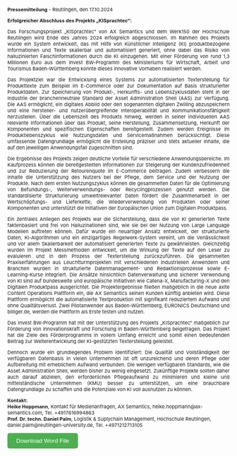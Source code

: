 <p style="font-size: 11px; text-align: left;"><strong>Pressemitteilung</strong> - Reutlingen, den 17.10.2024</p>
<p style="font-size: 11px; text-align: left;"><strong>Erfolgreicher Abschluss des Projekts „KISprachtec“:</strong></p>

<p style="font-size: 11px; text-align: justify;">Das Forschungsprojekt „KISprachtec“ von AX Semantics und dem Werk150 der Hochschule Reutlingen wird Ende des Jahres 2024 erfolgreich abgeschlossen. Im Rahmen des Projekts wurde ein System entwickelt, das mit Hilfe von Künstlicher Intelligenz (KI) produktbezogene Informationen und Texte skalierbar und automatisiert generiert, ohne dabei das Risiko von halluzinierten Falschinformationen durch die KI einzugehen. Mit einer Förderung von rund 1,3 Millionen Euro aus dem Invest BW-Programm des Ministeriums für Wirtschaft, Arbeit und Tourismus Baden-Württemberg konnte dieses innovative Vorhaben realisiert werden.

<p style="font-size: 11px; text-align: justify;">Das Projektziel war die Entwicklung eines Systems zur automatisierten Texterstellung für Produkttexte zum Beispiel im E-Commerce oder zur Dokumentation auf Basis strukturierter Produktdaten. Zur Speicherung von Produkt-, Herkunfts- und Lebenszyklusdaten steht in der Industrie der branchenneutrale Standard der Asset Administration Shell (AAS) zur Verfügung. Die AAS ermöglicht, ein digitales Abbild oder den sogenannten digitalen Zwilling abzuspeichern und eine hersteller- und nutzerübergreifende Interoperabilität und Kommunikationsfähigkeit herzustellen. Über die Lebenszeit des Produkts hinweg, werden in seiner individuellen AAS relevante Informationen über das Produkt, seine Herstellung, Zusammensetzung, Herkunft der Komponenten und spezifischen Eigenschaften bereitgestellt. Zudem werden Ereignisse im Produktlebenszyklus wie Nutzungsdaten und Servicemaßnahmen berücksichtigt. Diese umfassende Datengrundlage ermöglicht die Erstellung präziser und stets aktueller Inhalte, die auf den jeweiligen Anwendungsfall zugeschnitten sind.</p>

<p style="font-size: 11px; text-align: justify;">Die Ergebnisse des Projekts zeigen deutliche Vorteile für verschiedene Anwendungsbereiche. Im Kaufprozess können die bereitgestellten Informationen zur Steigerung der Kundenzufriedenheit und zur Reduzierung der Retourenquote im E-Commerce beitragen. Zudem verbessern die Inhalte die Unterstützung des Nutzers bei der Pflege, dem Service und der Nutzung der Produkte. Nach dem ersten Nutzungszyklus können die gesammelten Daten für die Optimierung von Befundungs-, Weiterverwendungs- oder Recyclingprozessen genutzt werden. Die standardisierte Strukturierung umweltrelevanter Daten fördert die Zusammenarbeit in der Wertschöpfungs- und Lieferkette, die Wiederverwendung von Produkten oder seiner Komponenten und unterstützt die Initiativen der Europäischen Union zum Digitalen Produktpass.</p>

<p style="font-size: 11px; text-align: justify;">Ein zentrales Anliegen des Projekts war die Sicherstellung, dass die von KI generierten Texte faktenbasiert und frei von Halluzinationen sind, wie sie bei der Nutzung von Large Language Modellen auftreten können. Dafür wurde ein neuartiger Ansatz entwickelt, der strukturierte Daten, KI-Algorithmen und ein einzigartiges Regelwerk-System vereint, um die Verlässlichkeit und vor allem Skalierbarkeit der automatisiert generierten Texte zu gewährleisten. Gleichzeitig wurden im Projekt Messmethoden entwickelt, um die Wirkung der Texte auf den Leser zu evaluieren und in den Prozess der Texterstellung zurückzuführen. Die gesammelten Praxiserfahrungen aus Leuchtturmprojekten mit verschiedenen industriellen Anwendern und Branchen wurden in strukturierte Datenmanagement- und Redaktionsprozesse sowie E-Learning-Kurse integriert. Die Ansätze hinsichtlich Datenverwaltung und sicherer Verwendung von KI sind auf bundesweite und europäische Initiativen wie Catena-X, Manufacturing-X und den Digitalen Produktpass ausgerichtet. Die Projektergebnisse fließen maßgeblich in die neue axite Content Operations Plattform ein, die AX Semantics seinen Kunden künftig anbieten wird. Diese Plattform ermöglicht die automatisierte Textproduktion mit signifikant reduziertem Aufwand und ohne Qualitätsverlust. Zwei Pilotanwender aus Baden-Württemberg, EURONICS Deutschland und billiger.de, werden die Plattform als Erste testen und nutzen.</p>

<p style="font-size: 11px; text-align: justify;">Das Invest BW-Programm hat mit der Unterstützung des Projekts „KISprachtec“ maßgeblich zur Förderung von Innovationskraft und Forschung in Baden-Württemberg beigetragen. Das Projekt hat die Ziele des Förderprogramms in vollem Umfang erreicht und somit einen bedeutenden Beitrag zur Weiterentwicklung der KI-gestützten Texterstellung geleistet.</p>

<p style="font-size: 11px; text-align: justify;">Dennoch wurde ein grundlegendes Problem identifiziert: Die Qualität und Vollständigkeit der verfügbaren Datenbasis in vielen Unternehmen ist oft unzureichend und deren Pflege oder Aufbereitung mit erheblichem Aufwand verbunden. Die wenigen verfügbaren Standards, wie die Asset Administration Shell, werden bisher zu wenig eingesetzt. Zukünftige Projekte sollten daher auch darauf abzielen, den erforderlichen Pflegeaufwand zu minimieren und kleine und mittelständische Unternehmen (KMU) besser zu unterstützen, um eine brauchbare Datengrundlage zu schaffen und die Potenziale von KI voll ausnutzen zu können.</p>

<p style="font-size: 11px; text-align: left;"><strong>Kontakt:</strong><br><strong>Heike Hoppmann</strong>, Kontakt für Medienanfragen, AX Semantics, heike.hoppmann@ax-semantics.com, Tel. +4917616994863<br><strong>Prof. Dr. techn. Daniel Palm</strong>, Logistik & Suplychain Management, Hochschule Reutlingen, daniel.palm@reutlingen-university.de, Tel. +4971212713105</p>

<a href="assets/Pressemitteilung Abschluss des Projekts KISprachtec.docx" download>
    <button style="padding: 10px 20px; background-color: #4CAF50; color: white; border: none; border-radius: 5px;">Download Word File</button>
</a>
